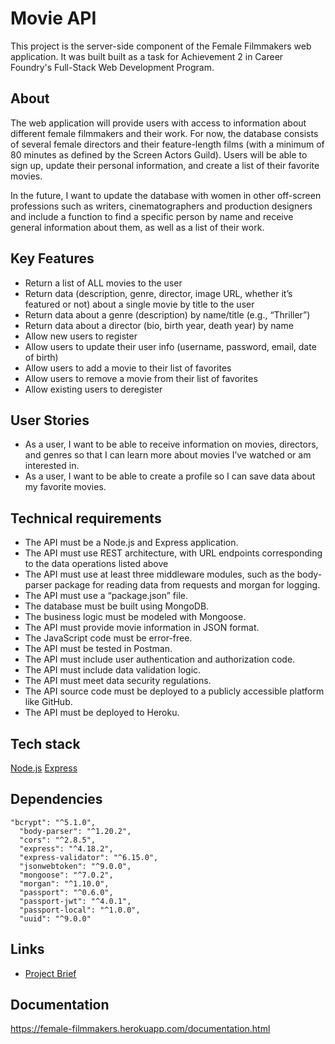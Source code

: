 # Movie API

This project is the server-side component of the Female Filmmakers web application.
It was built built as a task for Achievement 2 in Career Foundry's Full-Stack Web Development Program.

## About

The web application will provide users with access to information about different female filmmakers and their work.
For now, the database consists of several female directors and their feature-length films (with a minimum of 80 minutes as defined by the Screen Actors Guild).
Users will be able to sign up, update their personal information, and create a list of their favorite movies.

In the future, I want to update the database with women in other off-screen professions such as writers, cinematographers and production designers and include a function to find a specific person by name and receive general information about them, as well as a list of their work.

## Key Features

- Return a list of ALL movies to the user
- Return data (description, genre, director, image URL, whether it’s featured or not) about a
  single movie by title to the user
- Return data about a genre (description) by name/title (e.g., “Thriller”)
- Return data about a director (bio, birth year, death year) by name
- Allow new users to register
- Allow users to update their user info (username, password, email, date of birth)
- Allow users to add a movie to their list of favorites
- Allow users to remove a movie from their list of favorites
- Allow existing users to deregister

## User Stories

- As a user, I want to be able to receive information on movies, directors, and genres so that I can learn more about movies I’ve watched or am interested in.
- As a user, I want to be able to create a profile so I can save data about my favorite movies.

## Technical requirements

- The API must be a Node.js and Express application.
- The API must use REST architecture, with URL endpoints corresponding to the data
  operations listed above
- The API must use at least three middleware modules, such as the body-parser package for
  reading data from requests and morgan for logging.
- The API must use a “package.json” file.
- The database must be built using MongoDB.
- The business logic must be modeled with Mongoose.
- The API must provide movie information in JSON format.
- The JavaScript code must be error-free.
- The API must be tested in Postman.
- The API must include user authentication and authorization code.
- The API must include data validation logic.
- The API must meet data security regulations.
- The API source code must be deployed to a publicly accessible platform like GitHub.
- The API must be deployed to Heroku.

## Tech stack

[Node.js](https://nodejs.org/en)
[Express](https://expressjs.com)

## Dependencies

```
"bcrypt": "^5.1.0",
  "body-parser": "^1.20.2",
  "cors": "^2.8.5",
  "express": "^4.18.2",
  "express-validator": "^6.15.0",
  "jsonwebtoken": "^9.0.0",
  "mongoose": "^7.0.2",
  "morgan": "^1.10.0",
  "passport": "^0.6.0",
  "passport-jwt": "^4.0.1",
  "passport-local": "^1.0.0",
  "uuid": "^9.0.0"
```

## Links

- [Project Brief](https://images.careerfoundry.com/public/courses/fullstack-immersion/full-stack-project-briefs/A5-Project-Brief-Mar2023.pdf)

## Documentation

<https://female-filmmakers.herokuapp.com/documentation.html>
